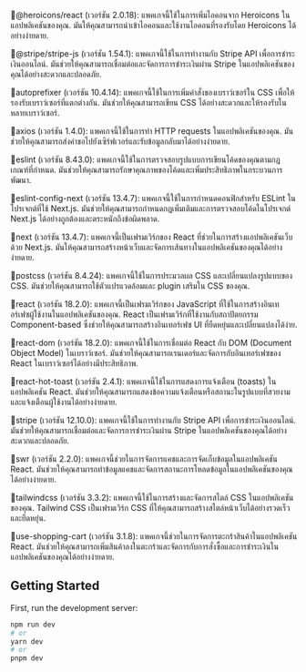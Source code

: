 🍒@heroicons/react (เวอร์ชัน 2.0.18): แพคเกจนี้ใช้ในการเพิ่มไอคอนจาก Heroicons ในแอปพลิเคชันของคุณ. มันให้คุณสามารถนำเข้าไอคอนและใช้งานไอคอนที่รองรับโดย Heroicons ได้อย่างง่ายดาย.

🍒@stripe/stripe-js (เวอร์ชัน 1.54.1): แพคเกจนี้ใช้ในการทำงานกับ Stripe API เพื่อการชำระเงินออนไลน์. มันช่วยให้คุณสามารถเชื่อมต่อและจัดการการชำระเงินผ่าน Stripe ในแอปพลิเคชันของคุณได้อย่างสะดวกและปลอดภัย.

🍒autoprefixer (เวอร์ชัน 10.4.14): แพคเกจนี้ใช้ในการเพิ่มคำสั่งของเบราว์เซอร์ใน CSS เพื่อให้รองรับเบราว์เซอร์ที่แตกต่างกัน. มันช่วยให้คุณสามารถเขียน CSS ได้อย่างสะดวกและให้รองรับในหลายเบราว์เซอร์.

🍒axios (เวอร์ชัน 1.4.0): แพคเกจนี้ใช้ในการทำ HTTP requests ในแอปพลิเคชันของคุณ. มันช่วยให้คุณสามารถส่งคำขอไปยังเซิร์ฟเวอร์และรับข้อมูลกลับมาได้อย่างง่ายดาย.

🍒eslint (เวอร์ชัน 8.43.0): แพคเกจนี้ใช้ในการตรวจสอบรูปแบบการเขียนโค้ดของคุณตามกฎเกณฑ์ที่กำหนด. มันช่วยให้คุณสามารถรักษาคุณภาพของโค้ดและเพิ่มประสิทธิภาพในกระบวนการพัฒนา.

🍒eslint-config-next (เวอร์ชัน 13.4.7): แพคเกจนี้ใช้ในการกำหนดคอนฟิกสำหรับ ESLint ในโปรเจกต์ที่ใช้ Next.js. มันช่วยให้คุณสามารถกำหนดกฎเพิ่มเติมและการตรวจสอบโค้ดในโปรเจกต์ Next.js ได้อย่างถูกต้องและตระหนักถึงข้อผิดพลาด.

🍒next (เวอร์ชัน 13.4.7): แพคเกจนี้เป็นเฟรมเวิร์กของ React ที่ช่วยในการสร้างแอปพลิเคชันเว็บด้วย Next.js. มันให้คุณสามารถสร้างหน้าเว็บและจัดการเส้นทางในแอปพลิเคชันของคุณได้อย่างง่ายดาย.

🍒postcss (เวอร์ชัน 8.4.24): แพคเกจนี้ใช้ในการประมวลผล CSS และเปลี่ยนแปลงรูปแบบของ CSS. มันช่วยให้คุณสามารถใช้ตัวแปรแวดล้อมและ plugin เสริมใน CSS ของคุณ.

🍒react (เวอร์ชัน 18.2.0): แพคเกจนี้เป็นเฟรมเวิร์กของ JavaScript ที่ใช้ในการสร้างอินเทอร์เฟซผู้ใช้งานในแอปพลิเคชันของคุณ. React เป็นเฟรมเวิร์กที่ใช้งานกับสถาปัตยกรรม Component-based ซึ่งช่วยให้คุณสามารถสร้างอินเทอร์เฟซ UI ที่ยืดหยุ่นและเปลี่ยนแปลงได้ง่าย.

🍒react-dom (เวอร์ชัน 18.2.0): แพคเกจนี้ใช้ในการเชื่อมต่อ React กับ DOM (Document Object Model) ในเบราว์เซอร์. มันช่วยให้คุณสามารถเรนเดอร์และจัดการกับอินเทอร์เฟซของ React ในเบราว์เซอร์ได้อย่างมีประสิทธิภาพ.

🍒react-hot-toast (เวอร์ชัน 2.4.1): แพคเกจนี้ใช้ในการแสดงการแจ้งเตือน (toasts) ในแอปพลิเคชัน React. มันช่วยให้คุณสามารถแสดงข้อความแจ้งเตือนหรือสถานะในรูปแบบที่สวยงามและแจ้งเตือนผู้ใช้งานได้อย่างง่ายดาย.

🍒stripe (เวอร์ชัน 12.10.0): แพคเกจนี้ใช้ในการทำงานกับ Stripe API เพื่อการชำระเงินออนไลน์. มันช่วยให้คุณสามารถเชื่อมต่อและจัดการการชำระเงินผ่าน Stripe ในแอปพลิเคชันของคุณได้อย่างสะดวกและปลอดภัย.

🍒swr (เวอร์ชัน 2.2.0): แพคเกจนี้ช่วยในการจัดการแคชและการจัดเก็บข้อมูลในแอปพลิเคชัน React. มันช่วยให้คุณสามารถทำข้อมูลแคชและจัดการสถานะการโหลดข้อมูลในแอปพลิเคชันของคุณได้อย่างง่ายดาย.

🍒tailwindcss (เวอร์ชัน 3.3.2): แพคเกจนี้ใช้ในการสร้างและจัดการสไตล์ CSS ในแอปพลิเคชันของคุณ. Tailwind CSS เป็นเฟรมเวิร์ก CSS ที่ให้คุณสามารถสร้างสไตล์หน้าเว็บได้อย่างรวดเร็วและยืดหยุ่น.

🍒use-shopping-cart (เวอร์ชัน 3.1.8): แพคเกจนี้ช่วยในการจัดการตะกร้าสินค้าในแอปพลิเคชัน React. มันช่วยให้คุณสามารถเพิ่มสินค้าลงในตะกร้าและจัดการกับการสั่งซื้อและการชำระเงินในแอปพลิเคชันของคุณได้อย่างง่ายดาย.






## Getting Started
First, run the development server:

```bash
npm run dev
# or
yarn dev
# or
pnpm dev
```


